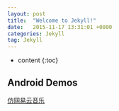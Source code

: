 ```yaml
---
layout: post
title:  "Welcome to Jekyll!"
date:   2015-11-17 13:31:01 +0800
categories: Jekyll
tag: Jekyll
---
```


* content
{:toc}



Android Demos
------------------------

<a href="{{ '/src/remusic.apk' | prepend: site.baseurl }}">仿网易云音乐</a>




